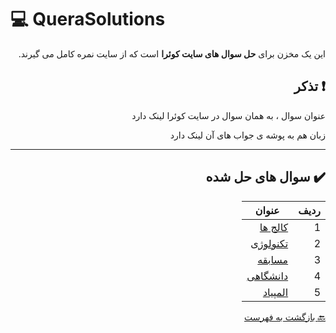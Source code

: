 # :computer: QueraSolutions

<div dir="rtl">

این یک مخزن برای **حل سوال های سایت کوئرا** است که از سایت نمره کامل می گیرند.

## :exclamation: تذکر


عنوان سوال ، به همان سوال در سایت کوئرا لینک دارد

زبان هم به پوشه ی جواب های آن لینک دارد

***

## :heavy_check_mark: سوال های حل شده

ردیف | عنوان  
 --- | --- 
1 | [کالج ها](https://b2n.ir/calej) |
2 | [تکنولوژی](https://b2n.ir/badihi-quera) |
3 | [مسابقه](https://b2n.ir/badihi-quera) |
4 | [دانشگاهی](https://b2n.ir/badihi-quera) |
5 | [المپیاد](https://b2n.ir/badihi-quera) |

 
 [:back: بازگشت به فهرست](#mag_right-فهرست-جداول)
